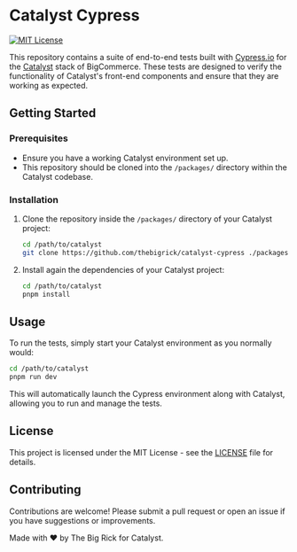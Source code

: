 # Catalyst Cypress

[![MIT License](https://img.shields.io/badge/license-MIT-green.svg)](LICENSE)

This repository contains a suite of end-to-end tests built with [Cypress.io](https://www.cypress.io/) for the [Catalyst](https://www.catalyst.dev/) stack of BigCommerce.
These tests are designed to verify the functionality of Catalyst's front-end components and ensure that they are working as expected.

## Getting Started

### Prerequisites

- Ensure you have a working Catalyst environment set up.
- This repository should be cloned into the `/packages/` directory within the Catalyst codebase.

### Installation

1. Clone the repository inside the `/packages/` directory of your Catalyst project:
   ```bash
   cd /path/to/catalyst
   git clone https://github.com/thebigrick/catalyst-cypress ./packages/catalyst-cypress
    ```
   
2. Install again the dependencies of your Catalyst project:
   ```bash
   cd /path/to/catalyst
   pnpm install
   ```
   
## Usage

To run the tests, simply start your Catalyst environment as you normally would:
    
```bash
cd /path/to/catalyst
pnpm run dev
```

This will automatically launch the Cypress environment along with Catalyst, allowing you to run and manage the tests.

## License

This project is licensed under the MIT License - see the [LICENSE](LICENSE) file for details.

## Contributing

Contributions are welcome! Please submit a pull request or open an issue if you have suggestions or improvements.

Made with ❤️ by The Big Rick for Catalyst.
